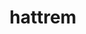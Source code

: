 ---
id: 857
title: hattrem
types: [psychic]
image: https://raw.githubusercontent.com/PokeAPI/sprites/master/sprites/pokemon/857.png
---